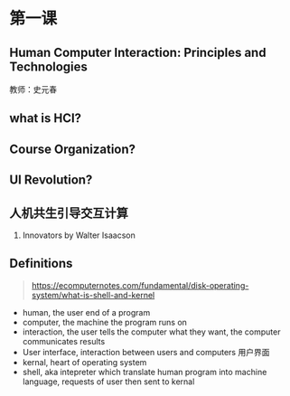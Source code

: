 # 第一课

## Human Computer Interaction: Principles and Technologies
教师：史元春

## what is HCI?
## Course Organization?
## UI Revolution?

## 人机共生引导交互计算 
1. Innovators by Walter Isaacson

## Definitions
> https://ecomputernotes.com/fundamental/disk-operating-system/what-is-shell-and-kernel
- human, the user end of a program
- computer, the machine the program runs on
- interaction, the user tells the computer what they want, the computer communicates results
-  User interface, interaction between users and computers 用户界面
- kernal, heart of operating system
- shell, aka intepreter which translate human program into machine language, requests of user then sent to kernal
